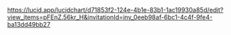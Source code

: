 https://lucid.app/lucidchart/d71853f2-124e-4b1e-83b1-1ac19930a85d/edit?view_items=pFEnZ.56kr_H&invitationId=inv_0eeb98af-6bc1-4c4f-9fe4-ba13dd49bb27
